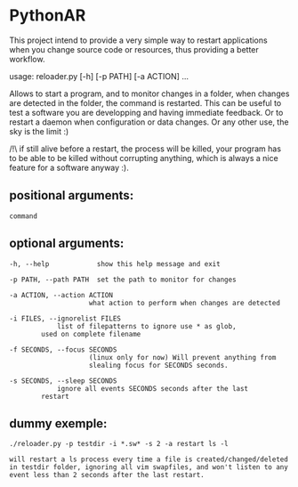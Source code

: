 PythonAR
========

This project intend to provide a very simple way to restart applications
when you change source code or resources, thus providing a better workflow.

usage: reloader.py [-h] [-p PATH] [-a ACTION] ...

Allows to start a program, and to monitor changes in a folder, when changes
are detected in the folder, the command is restarted. This can be useful to
test a software you are developping and having immediate feedback. Or to
restart a daemon when configuration or data changes. Or any other use, the sky
is the limit :)

/!\ if still alive before a restart, the process will be killed, your
program has to be able to be killed without corrupting anything, which is
always a nice feature for a software anyway :).

positional arguments:
---------------------

    command

optional arguments:
-------------------

    -h, --help            show this help message and exit

    -p PATH, --path PATH  set the path to monitor for changes

    -a ACTION, --action ACTION
                        what action to perform when changes are detected

    -i FILES, --ignorelist FILES
    			list of filepatterns to ignore use * as glob,
			used on complete filename

    -f SECONDS, --focus SECONDS
                        (linux only for now) Will prevent anything from
                        slealing focus for SECONDS seconds.

    -s SECONDS, --sleep SECONDS
    			ignore all events SECONDS seconds after the last
			restart

dummy exemple:
--------------

	./reloader.py -p testdir -i *.sw* -s 2 -a restart ls -l

    will restart a ls process every time a file is created/changed/deleted
    in testdir folder, ignoring all vim swapfiles, and won't listen to any
    event less than 2 seconds after the last restart.
